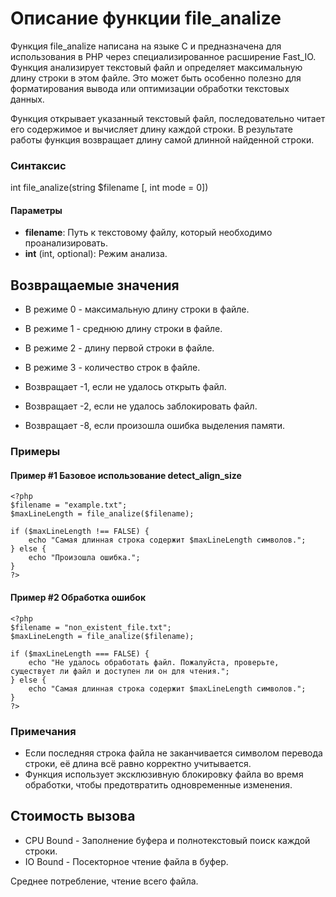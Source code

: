 # Описание функции file_analize

Функция file_analize написана на языке C и предназначена для использования в PHP через специализированное расширение Fast_IO. 
Функция анализирует текстовый файл и определяет максимальную длину строки в этом файле. 
Это может быть особенно полезно для форматирования вывода или оптимизации обработки текстовых данных.


Функция открывает указанный текстовый файл, последовательно читает его содержимое и вычисляет длину каждой строки. В результате работы функция возвращает длину самой длинной найденной строки.

### Синтаксис

int file_analize(string $filename [, int mode = 0])


#### Параметры

- **filename**: Путь к текстовому файлу, который необходимо проанализировать.
- **int** (int, optional): Режим анализа.

## Возвращаемые значения

- В режиме 0 - максимальную длину строки в файле.
- В режиме 1 - среднюю длину строки в файле.
- В режиме 2 - длину первой строки в файле.
- В режиме 3 - количество строк в файле. 

- Возвращает -1, если не удалось открыть файл.
- Возвращает -2, если не удалось заблокировать файл.
- Возвращает -8, если произошла ошибка выделения памяти.
 

### Примеры

#### Пример #1 Базовое использование detect_align_size
```
<?php
$filename = "example.txt";
$maxLineLength = file_analize($filename);

if ($maxLineLength !== FALSE) {
    echo "Самая длинная строка содержит $maxLineLength символов.";
} else {
    echo "Произошла ошибка.";
}
?>
```

#### Пример #2 Обработка ошибок
```
<?php
$filename = "non_existent_file.txt";
$maxLineLength = file_analize($filename);

if ($maxLineLength === FALSE) {
    echo "Не удалось обработать файл. Пожалуйста, проверьте, существует ли файл и доступен ли он для чтения.";
} else {
    echo "Самая длинная строка содержит $maxLineLength символов.";
}
?>

```


### Примечания

- Если последняя строка файла не заканчивается символом перевода строки, её длина всё равно корректно учитывается.
- Функция использует эксклюзивную блокировку файла во время обработки, чтобы предотвратить одновременные изменения.


## Стоимость вызова

- CPU Bound - Заполнение буфера и полнотекстовый поиск каждой строки.
- IO Bound - Посекторное чтение файла в буфер.

Среднее потребление, чтение всего файла.


